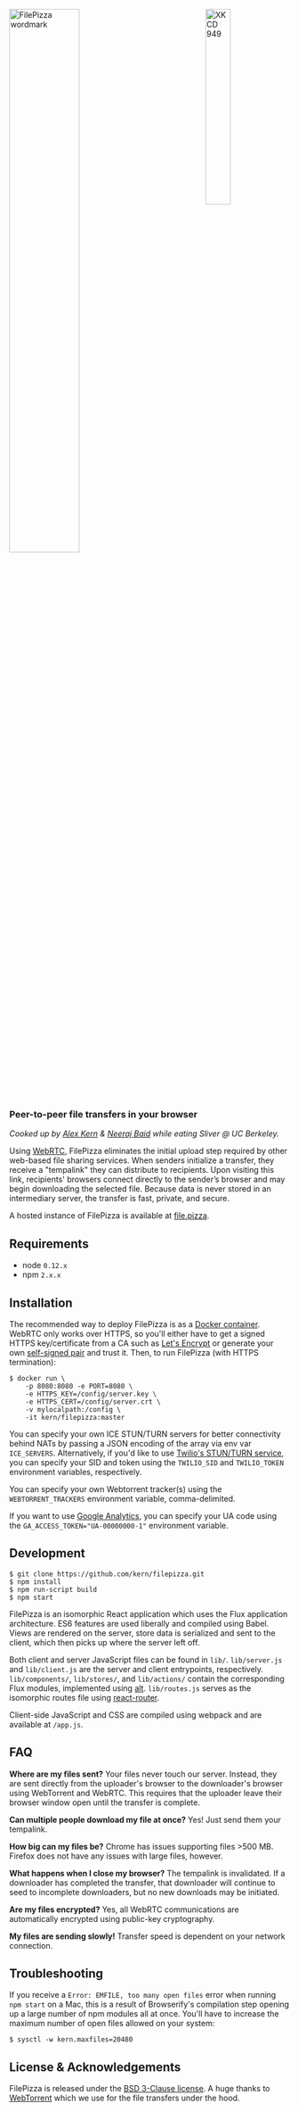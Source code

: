 <a href="https://xkcd.com/949/"><img src="http://imgs.xkcd.com/comics/file_transfer.png" alt="XKCD 949" width="30%" align="right" /></a> <img src="src/static/images/wordmark.png" alt="FilePizza wordmark" width="50%" /> <h3>Peer-to-peer file transfers in your browser</h3>

*Cooked up by [Alex Kern](https://kern.io) & [Neeraj Baid](http://neeraj.io) while eating Sliver @ UC Berkeley.*

Using [WebRTC](http://www.webrtc.org), FilePizza eliminates the initial upload step required by other web-based file sharing services. When senders initialize a transfer, they receive a "tempalink" they can distribute to recipients. Upon visiting this link, recipients' browsers connect directly to the sender’s browser and may begin downloading the selected file. Because data is never stored in an intermediary server, the transfer is fast, private, and secure.

A hosted instance of FilePizza is available at [file.pizza](https://file.pizza).

## Requirements

* node `0.12.x`
* npm `2.x.x`

## Installation

The recommended way to deploy FilePizza is as a [Docker container](https://hub.docker.com/r/kern/filepizza). WebRTC only works over HTTPS, so you'll either have to get a signed HTTPS key/certificate from a CA such as [Let's Encrypt](https://letsencrypt.org/getting-started/) or generate your own [self-signed pair](https://devcenter.heroku.com/articles/ssl-certificate-self) and trust it. Then, to run FilePizza (with HTTPS termination):

    $ docker run \
        -p 8080:8080 -e PORT=8080 \
        -e HTTPS_KEY=/config/server.key \
        -e HTTPS_CERT=/config/server.crt \
        -v mylocalpath:/config \
        -it kern/filepizza:master

You can specify your own ICE STUN/TURN servers for better connectivity behind NATs by passing a JSON encoding of the array via env var `ICE_SERVERS`. Alternatively, if you'd like to use [Twilio's STUN/TURN service](https://www.twilio.com/stun-turn), you can specify your SID and token using the `TWILIO_SID` and `TWILIO_TOKEN` environment variables, respectively.

You can specify your own Webtorrent tracker(s) using the `WEBTORRENT_TRACKERS` environment variable, comma-delimited.

If you want to use [Google Analytics](https://marketingplatform.google.com/about/analytics/), you can specify your UA code using the `GA_ACCESS_TOKEN="UA-00000000-1"` environment variable.

## Development

    $ git clone https://github.com/kern/filepizza.git
    $ npm install
    $ npm run-script build
    $ npm start

FilePizza is an isomorphic React application which uses the Flux application architecture. ES6 features are used liberally and compiled using Babel. Views are rendered on the server, store data is serialized and sent to the client, which then picks up where the server left off.

Both client and server JavaScript files can be found in `lib/`. `lib/server.js` and `lib/client.js` are the server and client entrypoints, respectively. `lib/components/`, `lib/stores/`, and `lib/actions/` contain the corresponding Flux modules, implemented using [alt](https://github.com/goatslacker/alt). `lib/routes.js` serves as the isomorphic routes file using [react-router](https://github.com/rackt/react-router).

Client-side JavaScript and CSS are compiled using webpack and are available at `/app.js`.

## FAQ

**Where are my files sent?** Your files never touch our server. Instead, they are sent directly from the uploader's browser to the downloader's browser using WebTorrent and WebRTC. This requires that the uploader leave their browser window open until the transfer is complete.

**Can multiple people download my file at once?** Yes! Just send them your tempalink.

**How big can my files be?** Chrome has issues supporting files >500 MB. Firefox does not have any issues with large files, however.

**What happens when I close my browser?** The tempalink is invalidated. If a downloader has completed the transfer, that downloader will continue to seed to incomplete downloaders, but no new downloads may be initiated.

**Are my files encrypted?** Yes, all WebRTC communications are automatically encrypted using public-key cryptography.

**My files are sending slowly!** Transfer speed is dependent on your network connection.

## Troubleshooting

If you receive a `Error: EMFILE, too many open files` error when running `npm
start` on a Mac, this is a result of Browserify's compilation step opening up a
large number of npm modules all at once. You'll have to increase the maximum
number of open files allowed on your system:

    $ sysctl -w kern.maxfiles=20480

## License & Acknowledgements

FilePizza is released under the [BSD 3-Clause license](https://github.com/kern/filepizza/blob/master/LICENSE). A huge thanks to [WebTorrent](https://github.com/feross/webtorrent) which we use for the file transfers under the hood.
